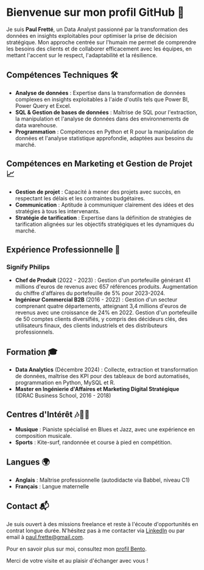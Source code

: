 # Bienvenue sur mon profil GitHub 👋

Je suis **Paul Fretté**, un Data Analyst passionné par la transformation des données en insights exploitables pour optimiser la prise de décision stratégique. Mon approche centrée sur l'humain me permet de comprendre les besoins des clients et de collaborer efficacement avec les équipes, en mettant l'accent sur le respect, l'adaptabilité et la résilience.

## Compétences Techniques 🛠️

- **Analyse de données** : Expertise dans la transformation de données complexes en insights exploitables à l'aide d'outils tels que Power BI, Power Query et Excel.
- **SQL & Gestion de bases de données** : Maîtrise de SQL pour l'extraction, la manipulation et l'analyse de données dans des environnements de data warehouse.
- **Programmation** : Compétences en Python et R pour la manipulation de données et l'analyse statistique approfondie, adaptées aux besoins du marché.

## Compétences en Marketing et Gestion de Projet 📈

- **Gestion de projet** : Capacité à mener des projets avec succès, en respectant les délais et les contraintes budgétaires.
- **Communication** : Aptitude à communiquer clairement des idées et des stratégies à tous les intervenants.
- **Stratégie de tarification** : Expertise dans la définition de stratégies de tarification alignées sur les objectifs stratégiques et les dynamiques du marché.

## Expérience Professionnelle 💼

### Signify Philips

- **Chef de Produit** (2022 - 2023) : Gestion d'un portefeuille générant 41 millions d'euros de revenus avec 657 références produits. Augmentation du chiffre d'affaires du portefeuille de 5% pour 2023-2024.
- **Ingénieur Commercial B2B** (2016 - 2022) : Gestion d'un secteur comprenant quatre départements, atteignant 3,4 millions d'euros de revenus avec une croissance de 24% en 2022. Gestion d'un portefeuille de 50 comptes clients diversifiés, y compris des décideurs clés, des utilisateurs finaux, des clients industriels et des distributeurs professionnels.

## Formation 🎓

- **Data Analytics** (Décembre 2024) : Collecte, extraction et transformation de données, maîtrise des KPI pour des tableaux de bord automatisés, programmation en Python, MySQL et R.
- **Master en Ingénierie d'Affaires et Marketing Digital Stratégique** (IDRAC Business School, 2016 - 2018)

## Centres d'Intérêt 🎶🏄‍♂️

- **Musique** : Pianiste spécialisé en Blues et Jazz, avec une expérience en composition musicale.
- **Sports** : Kite-surf, randonnée et course à pied en compétition.

## Langues 🌍

- **Anglais** : Maîtrise professionnelle (autodidacte via Babbel, niveau C1)
- **Français** : Langue maternelle

## Contact 📬

Je suis ouvert à des missions freelance et reste à l'écoute d'opportunités en contrat longue durée. N'hésitez pas à me contacter via [LinkedIn](https://www.linkedin.com) ou par email à paul.frette@gmail.com.

Pour en savoir plus sur moi, consultez mon [profil Bento](https://bento.me/paul-frette).

Merci de votre visite et au plaisir d'échanger avec vous !
